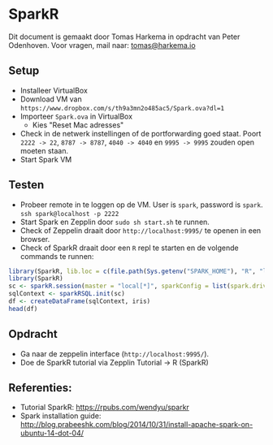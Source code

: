 # SparkR

Dit document is gemaakt door Tomas Harkema in opdracht van Peter Odenhoven. 
Voor vragen, mail naar: tomas@harkema.io

## Setup

- Installeer VirtualBox
- Download VM van `https://www.dropbox.com/s/th9a3mn2o485ac5/Spark.ova?dl=1`
- Importeer `Spark.ova` in VirtualBox
    - Kies "Reset Mac adresses"
- Check in de netwerk instellingen of de portforwarding goed staat. Poort `2222 -> 22`, `8787 -> 8787`, `4040 -> 4040` en `9995 -> 9995` zouden open moeten staan.
- Start Spark VM


## Testen

- Probeer remote in te loggen op de VM. User is `spark`, password is `spark`. `ssh spark@localhost -p 2222`
- Start Spark en Zepplin door `sudo sh start.sh` te runnen. 
- Check of Zeppelin draait door `http://localhost:9995/` te openen in een browser.
- Check of SparkR draait door een `R` repl te starten en de volgende commands te runnen:

```R
library(SparkR, lib.loc = c(file.path(Sys.getenv("SPARK_HOME"), "R", "lib")))
library(SparkR)
sc <- sparkR.session(master = "local[*]", sparkConfig = list(spark.driver.memory = "2g"))
sqlContext <- sparkRSQL.init(sc)
df <- createDataFrame(sqlContext, iris)
head(df)
```

## Opdracht

- Ga naar de zeppelin interface (`http://localhost:9995/`). 
- Doe de SparkR tutorial via Zepplin Tutorial -> R (SparkR)

## Referenties:
- Tutorial SparkR: https://rpubs.com/wendyu/sparkr
- Spark installation guide: http://blog.prabeeshk.com/blog/2014/10/31/install-apache-spark-on-ubuntu-14-dot-04/
